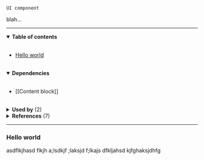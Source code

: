 `UI component`

blah...

---

<!-- toc start -->

<details open="true">
  <summary><strong>Table of contents</strong></summary><br />

- [Hello world](#hello-world)


<br />
</details>

<!-- toc end -->

<details open="true">
  <summary><strong>Dependencies</strong></summary><br />

- [[Content block]]

<br />
</details>

<!-- usedby start -->

<details>
  <summary><strong>Used by</strong> (2)</summary><br />

 - [[CTA]]
 - [[Card]]


<br />
</details>

<!-- usedby end -->
<!-- backlinks start -->

<details>
  <summary><strong>References</strong> (7)</summary><br />


**[[CTA]]** (3)
- <a href="CTA#:~:text=Link with icon">***Link with icon***</a>
- <a href="CTA#:~:text=| Set the data model and component to leverage: Link with icon">...| Set the data model and component to leverage: ***Link with icon***</a>
- <a href="CTA#:~:text=👀 &nbsp; See Link with icon for more">👀 &nbsp; See ***Link with icon*** for more</a>

**[[Card]]** (1)
- <a href="Card#:~:text=Link with icon">***Link with icon***</a>


<br />
</details>

<!-- backlinks end -->

---

### Hello world

asdflkjhasd flkjh a;lsdkjf ;laksjd f;lkajs dfkljahsd kjfghaksjdhfg 
